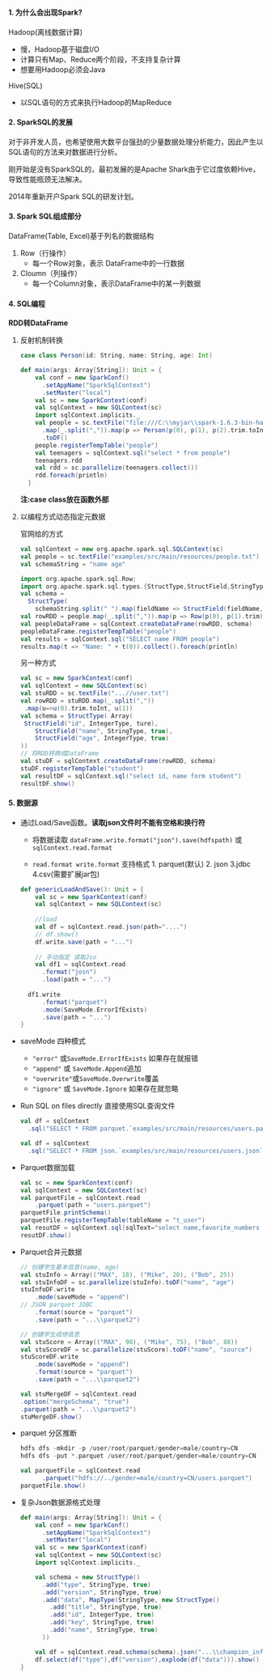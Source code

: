 ###

#### 1. 为什么会出现Spark?

Hadoop(离线数据计算)

- 慢，Hadoop基于磁盘I/O
- 计算只有Map、Reduce两个阶段，不支持复杂计算
- 想要用Hadoop必须会Java

Hive(SQL)

- 以SQL语句的方式来执行Hadoop的MapReduce

#### 2. SparkSQL的发展

对于非开发人员，也希望使用大数平台强劲的少量数据处理分析能力，因此产生以SQL语句的方法来对数据进行分析。

刚开始是没有SparkSQL的，最初发展的是Apache Shark由于它过度依赖Hive，导致性能瓶颈无法解决。

2014年重新开户Spark SQL的研发计划。

#### 3. Spark SQL组成部分

DataFrame(Table, Excel)基于列名的数据结构

1. Row（行操作）
   - 每一个Row对象，表示 DataFrame中的一行数据
2. Cloumn（列操作）
   - 每一个Column对象，表示DataFrame中的某一列数据

#### 4. SQL编程

**RDD转DataFrame**

1. 反射机制转换

   ```scala
   case class Person(id: String, name: String, age: Int)
   
   def main(args: Array[String]): Unit = {
       val conf = new SparkConf()
         .setAppName("SparkSqlContext")
         .setMaster("local")
       val sc = new SparkContext(conf)
       val sqlContext = new SQLContext(sc)
       import sqlContext.implicits._
       val people = sc.textFile("file:///C:\\myjar\\spark-1.6.3-bin-hadoop2.6\\examples\\src\\main\\resources\\people2.txt")
         .map(_.split(",")).map(p => Person(p(0), p(1), p(2).trim.toInt))
         .toDF()
       people.registerTempTable("people")
       val teenagers = sqlContext.sql("select * from people")
       teenagers.rdd
       val rdd = sc.parallelize(teenagers.collect())
       rdd.foreach(println)
     }
   ```

   **注:case class放在函数外部**

2. 以编程方式动态指定元数据

   官网给的方式

   ```scala
   val sqlContext = new org.apache.spark.sql.SQLContext(sc)
   val people = sc.textFile("examples/src/main/resources/people.txt")
   val schemaString = "name age"
   
   import org.apache.spark.sql.Row;
   import org.apache.spark.sql.types.{StructType,StructField,StringType};
   val schema =
     StructType(
       schemaString.split(" ").map(fieldName => StructField(fieldName, StringType, true)))
   val rowRDD = people.map(_.split(",")).map(p => Row(p(0), p(1).trim))
   val peopleDataFrame = sqlContext.createDataFrame(rowRDD, schema)
   peopleDataFrame.registerTempTable("people")
   val results = sqlContext.sql("SELECT name FROM people")
   results.map(t => "Name: " + t(0)).collect().foreach(println)
   ```

   另一种方式

   ```scala
   val sc = new SparkContext(conf)
   val sqlContext = new SQLContext(sc)
   val stuRDD = sc.textFile("...//user.txt")
   val rowRDD = stuRDD.map(_.split(","))
   	.map(u=>u(0).trim.toInt, u(1))
   val schema = StructType( Array(
   	StructField("id", IntegerType, ture),
       StructField("name", StringType, true),
       StructField("age", IntegerType, true)
   ))
   // 将RDD转换成DataFrame
   val stuDF = sqlContext.createDataFrame(rowRDD, schema)
   stuDF.registerTempTable("student")
   val resultDF = sqlContext.sql("select id, name form student")
   resultDF.show()
   ```

#### 5. 数据源

- 通过Load/Save函数。**读取json文件时不能有空格和换行符**

  - 将数据读取 `dataFrame.write.format("json").save(hdfspath)` 或`sqlContext.read.format`

  - `read.format write.format` 支持格式 1. parquet(默认) 2. json 3.jdbc 4.csv(需要扩展jar包)

  ```scala
  def genericLoadAndSave(): Unit = {
      val sc = new SparkContext(conf)
      val sqlContext = new SQLContext(sc)
      
      //load
      val df = sqlContext.read.json(path="....")
      // df.show()
      df.write.save(path = "...")
      
      // 手动指定 读取Jso
      val df1 = sqlContext.read
      	.format("josn")
      	.load(path = "...")
      
  	df1.write
      	.format("parquet")
      	.mode(SaveMode.ErrorIfExists)
      	.save(path = "...")
  }
  ```

- saveMode 四种模式

  - `"error"` 或`SaveMode.ErrorIfExists` 如果存在就报错
  - `"append"` 或 `SaveMode.Append`追加
  - `"overwrite"`或`SaveMode.Overwrite`覆盖
  - `"ignore"` 或 `SaveMode.Ignore` 如果存在就忽略

- Run SQL on files directly 直接使用SQL查询文件

  ```scala
  val df = sqlContext
  	.sql("SELECT * FROM parquet.`examples/src/main/resources/users.parquet`")
  
  val df = sqlContext
  	.sql("SELECT * FROM json.`examples/src/main/resources/users.json`")
  ```

- Parquet数据加载

  ```scala
  val sc = new SparkContext(conf)
  val sqlContext = new SQLContext(sc)
  val parquetFile = sqlContext.read
      .parquet(path = "users.parquet")
  parquetFile.printSchema()
  parquetFile.registerTempTable(tableName = "t_user")
  val resutDF = sqlContext.sql(sqlText="select name,favorite_numbers from t_user")
  resutDF.show()
  ```

- Parquet合并元数据

  ```scala
  // 创建学生基本信息(name, age)
  val stuInfo = Array(("MAX", 18), ("Mike", 20), ("Bob", 25))
  val stuInfoDF = sc.parallelize(stuInfo).toDF("name", "age")
  stuInfoDF.write
      .mode(saveMode = "append")
  // JSON parquet JDBC
      .format(source = "parquet")
      .save(path = "...\\parquet2")
  
  // 创建学生成绩信息
  val stuScore = Array(("MAX", 90), ("Mike", 75), ("Bob", 88))
  val stuScoreDF = sc.parallelize(stuScore).toDF("name", "source")
  stuScoreDF.write
      .mode(saveMode = "append")
      .format(source = "parquet")
      .save(path = "...\\parquet2")
  
  val stuMergeDF = sqlContext.read
  .option("mergeSchema", "true")
  .parquet(path = "...\\parquet2")
  stuMergeDF.show()
  ```

- parquet 分区推断

  ```scala
  hdfs dfs -mkdir -p /user/root/parquet/gender=male/country=CN
  hdfs dfs -put *.parquet /user/root/parquet/gender=male/country=CN
  
  val parquetFile = sqlContext.read
      	.parquet("hdfs://../gender=male/country=CN/users.parquet")
  parquetFile.show()
  ```

- 复杂Json数据源格式处理

  ```scala
  def main(args: Array[String]): Unit = {
      val conf = new SparkConf()
        .setAppName("SparkSqlContext")
        .setMaster("local")
      val sc = new SparkContext(conf)
      val sqlContext = new SQLContext(sc)
      import sqlContext.implicits._
  
      val schema = new StructType()
        .add("type", StringType, true)
        .add("version", StringType, true)
        .add("data", MapType(StringType, new StructType()
          .add("title", StringType, true)
          .add("id", IntegerType, true)
          .add("key", StringType, true)
          .add("name", StringType, true)
        ))
  
      val df = sqlContext.read.schema(schema).json("...\\champion_info_data.json")
      df.select(df("type"),df("version"),explode(df("data"))).show()
  }
  ```


